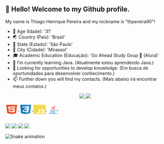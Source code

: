 ## 👋 Hello! Welcome to my Github profile.

My name is Thiago Henrique Pereira and my nickname is "thpereira90"!

- 🎂 Age (Idade): '31'
- 🌏 Country (País): 'Brasil' 
- 🎏 State (Estado): 'São Paulo'
- 🌇 City (Cidade): 'Mirassol'
- 🎓 Academic Education (Educação): 'Go Ahead Study Goup :rocket: (Alura)'
- 🌱 I’m currently learning Java. (Atualmente estou aprendendo Java.)
- 🤔  Looking for opportunities to develop knowledge. (Em busca de oportunidades para desenvolver conhecimento.)
- 📫 Further down you will find my contacts. (Mais abaixo irá encontrar meus contatos.)

<div align="center">
  <a href="https://github.com/thpereira90">
  <img height="140em" src="https://github-readme-stats.vercel.app/api?username=thpereira90&show_icons=true&theme=merko&include_all_commits=true&count_private=true"/>
  <img height="140em" src="https://github-readme-stats.vercel.app/api/top-langs/?username=thpereira90&layout=compact&langs_count=7&theme=merko"/>
</div>

<div style="display: inline_block"><br>

  <img align="center" alt="thpereira90-HTML" height="30" width="40" src="https://raw.githubusercontent.com/devicons/devicon/master/icons/html5/html5-original.svg">
  <img align="center" alt="thpereira90-CSS" height="30" width="40" src="https://raw.githubusercontent.com/devicons/devicon/master/icons/css3/css3-original.svg">
  <img align="center" alt="thpereira90-Js" height="30" width="40" src="https://raw.githubusercontent.com/devicons/devicon/master/icons/javascript/javascript-plain.svg">
  <img align="center" alt="thpereira90-Java" height="30" width="40" src="https://raw.githubusercontent.com/devicons/devicon/master/icons/java/java-original.svg">
</div>

   ##
 
<div> 
  
  <a href="https://instagram.com/thpereira90" target="_blank"><img src="https://img.shields.io/badge/-Instagram-%23E4405F?style=for-the-badge&logo=instagram&logoColor=white" target="_blank"></a>
 <a href="https://discord.gg/thpereira90" target="_blank"><img src="https://img.shields.io/badge/Discord-7289DA?style=for-the-badge&logo=discord&logoColor=white" target="_blank"></a> 
  <a href = "mailto:thi_per@hotmail.com"><img src="https://img.shields.io/badge/-Gmail-%23333?style=for-the-badge&logo=gmail&logoColor=white" target="_blank"></a>
  <a href="https://www.linkedin.com/in/thpereira90" target="_blank"><img src="https://img.shields.io/badge/-LinkedIn-%230077B5?style=for-the-badge&logo=linkedin&logoColor=white" target="_blank"></a> 
 
  ![Snake animation](https://github.com/thpereira90/thpereira90/blob/output/github-contribution-grid-snake.svg)
 
</div>

